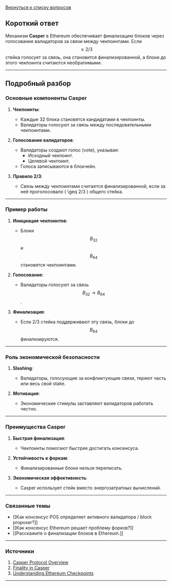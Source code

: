 [Вернуться к списку вопросов](3.%20Список%20вопросов)
## Короткий ответ

Механизм **Casper** в Ethereum обеспечивает финализацию блоков через голосование валидаторов за связи между чекпоинтами. Если $$ \geq 2/3 $$ стейка голосует за связь, она становится финализированной, а блоки до этого чекпоинта считаются необратимыми.

---

## Подробный разбор

### Основные компоненты Casper

1. **Чекпоинты**:
   - Каждые 32 блока становятся кандидатами в чекпоинты.
   - Валидаторы голосуют за связь между последовательными чекпоинтами.

2. **Голосование валидаторов**:
   - Валидаторы создают голос (vote), указывая:
     - Исходный чекпоинт.
     - Целевой чекпоинт.
   - Голоса записываются в блокчейн.

3. **Правило 2/3**:
   - Связь между чекпоинтами считается финализированной, если за неё проголосовало \( \geq 2/3 \) общего стейка.

---

### Пример работы

1. **Инициация чекпоинтов**:
   - Блоки $$ B_{32} $$ и $$ B_{64} $$ становятся чекпоинтами.

2. **Голосование**:
   - Валидаторы голосуют за связь $$ B_{32} \rightarrow B_{64} $$.

3. **Финализация**:
   - Если 2/3 стейка поддерживают эту связь, блоки до $$ B_{64} $$ финализируются.

---

### Роль экономической безопасности

1. **Slashing**:
   - Валидаторы, голосующие за конфликтующие связи, теряют часть или весь свой stake.

2. **Мотивация**:
   - Экономические стимулы заставляют валидаторов работать честно.

---

### Преимущества Casper

1. **Быстрая финализация**:
   - Чекпоинты помогают быстрее достигать консенсуса.

2. **Устойчивость к форкам**:
   - Финализированные блоки нельзя переписать.

3. **Экономическая эффективность**:
   - Casper использует стейк вместо энергозатратных вычислений.

---

### Связанные темы

- [[Как консенсус POS определяет активного валидатора / block proposer?]]
- [[Как консенсус Ethereum решает проблему форков?]]
- [[Расскажите о финализации блоков в Ethereum.]]

---

### Источники

1. [Casper Protocol Overview](https://ethereum.org/en/developers/docs/consensus-mechanisms/casper/)
2. [Finality in Casper](https://beaconcha.in/)
3. [Understanding Ethereum Checkpoints](https://ethereum.org/en/staking/)

---